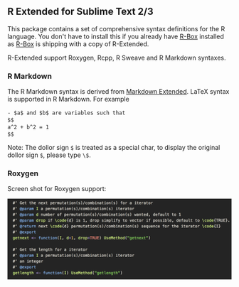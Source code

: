 R Extended for Sublime Text 2/3
------------
This package contains a set of comprehensive syntax definitions for the R language. You don't have to install this if you already have  [R-Box](https://github.com/randy3k/R-Box) installed as [R-Box](https://github.com/randy3k/R-Box) is shipping with a copy of R-Extended.

R-Extended support Roxygen, Rcpp, R Sweave and R Markdown syntaxes. 


### R Markdown
The R Markdown syntax is derived from [Markdown Extended](https://github.com/jonschlinkert/sublime-markdown-extended). LaTeX syntax is supported in R Markdown. For example

```
- $a$ and $b$ are variables such that
$$ 
a^2 + b^2 = 1
$$
```

Note: The dollor sign `$` is treated as a special char, to display the original dollor sign `$`, please type `\$`.


### Roxygen

Screen shot for Roxygen support:

![](https://raw.githubusercontent.com/randy3k/R-Extended/screenshots/roxygen.png)
